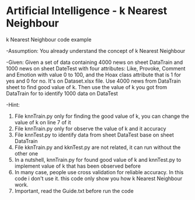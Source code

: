 # Artificial Intelligence - k Nearest Neighbour
k Nearest Neighbour code example

-Assumption: You already understand the concept of k Nearest Neighbour

-Given: Given a set of data containing 4000 news on sheet DataTrain and 1000 news on sheet DateTest with four attributes: Like, Provoke, Comment and Emotion with value 0 to 100, and the Hoax class attribute that is 1 for yes and 0 for no. It's on Dataset.xlsx file. Use 4000 news from DataTrain sheet to find good value of k. Then use the value of k you got from DataTrain for to identify 1000 data on DataTest

-Hint:
1. File knnTrain.py only for finding the good value of k, you can change the value of k on line 7 of it
2. File knnTrain.py only for observe the value of k and it accuracy
3. File knnTest.py to identify data from sheet DataTest base on sheet DataTrain
4. File kknTrain.py and kknTest.py are not related, it can run without the other one
5. In a nutshell, knnTrain.py for found good value of k and knnTest.py to implement value of k that has been observed before
6. In many case, people use cross validation for reliable accuracy. In this code i don't use it. this code only show you how k Nearest Neighbour work.
7. Important, read the Guide.txt before run the code
